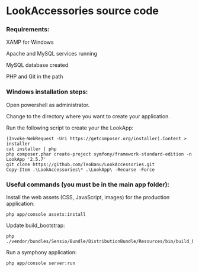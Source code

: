 LookAccessories source code
========================

### Requirements:
XAMP for Windows

Apache and MySQL services running

MySQL database created

PHP and Git in the path

### Windows installation steps:

Open powershell as administrator.

Change to the directory where you want to create your application.

Run the following script to create your the LookApp:

    (Invoke-WebRequest -Uri https://getcomposer.org/installer).Content > installer
    cat installer | php
    php composer.phar create-project symfony/framework-standard-edition -n LookApp '2.5.7'
    git clone https://github.com/TeoBanu/LookAccessories.git
    Copy-Item .\LookAccessories\* .\LookApp\ -Recurse -Force

### Useful commands (you must be in the main app folder):

Install the web assets (CSS, JavaScript, images) for the production application:

    php app/console assets:install

Update build_bootstrap:

    php ./vendor/bundles/Sensio/Bundle/DistributionBundle/Resources/bin/build_bootstrap.php

Run a symphony application:

    php app/console server:run